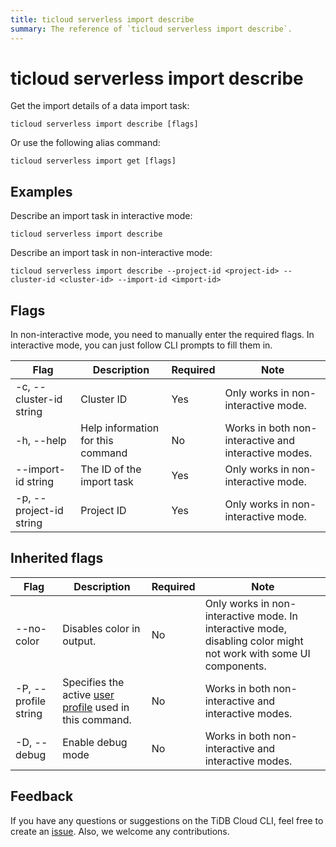 ```yaml
---
title: ticloud serverless import describe
summary: The reference of `ticloud serverless import describe`.
---
```


# ticloud serverless import describe

Get the import details of a data import task:

```shell
ticloud serverless import describe [flags]
```

Or use the following alias command:

```shell
ticloud serverless import get [flags]
```

## Examples

Describe an import task in interactive mode:

```shell
ticloud serverless import describe
```

Describe an import task in non-interactive mode:

```shell
ticloud serverless import describe --project-id <project-id> --cluster-id <cluster-id> --import-id <import-id>
```

## Flags

In non-interactive mode, you need to manually enter the required flags. In interactive mode, you can just follow CLI prompts to fill them in.

| Flag                    | Description                       | Required | Note                                                 |
|-------------------------|-----------------------------------|----------|------------------------------------------------------|
| -c, --cluster-id string | Cluster ID                        | Yes      | Only works in non-interactive mode.                  |
| -h, --help              | Help information for this command | No       | Works in both non-interactive and interactive modes. |
| --import-id string      | The ID of the import task         | Yes      | Only works in non-interactive mode.                  |
| -p, --project-id string | Project ID                        | Yes      | Only works in non-interactive mode.                  |

## Inherited flags

| Flag                 | Description                                                                                          | Required | Note                                                                                                             |
|----------------------|------------------------------------------------------------------------------------------------------|----------|------------------------------------------------------------------------------------------------------------------|
| --no-color           | Disables color in output.                                                                            | No       | Only works in non-interactive mode. In interactive mode, disabling color might not work with some UI components. |
| -P, --profile string | Specifies the active [user profile](/tidb-cloud/cli-reference.md#user-profile) used in this command. | No       | Works in both non-interactive and interactive modes.                                                             |
| -D, --debug          | Enable debug mode                                                                                    | No       | Works in both non-interactive and interactive modes.                                                             |

## Feedback

If you have any questions or suggestions on the TiDB Cloud CLI, feel free to create an [issue](https://github.com/tidbcloud/tidbcloud-cli/issues/new/choose). Also, we welcome any contributions.
